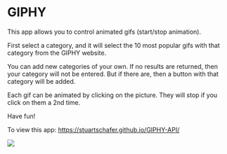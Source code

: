 # GIPHY

This app allows you to control animated gifs (start/stop animation).

First select a category, and it will select the 10 most popular gifs with that category from the GIPHY website.

You can add new categories of your own.  If no results are returned, then your category will not be entered.  But if there are, then a button with that category will be added.

Each gif can be animated by clicking on the picture.  They will stop if you click on them a 2nd time.

Have fun!

To view this app:
https://stuartschafer.github.io/GIPHY-API/

![](assets/images/rpggame.gif)